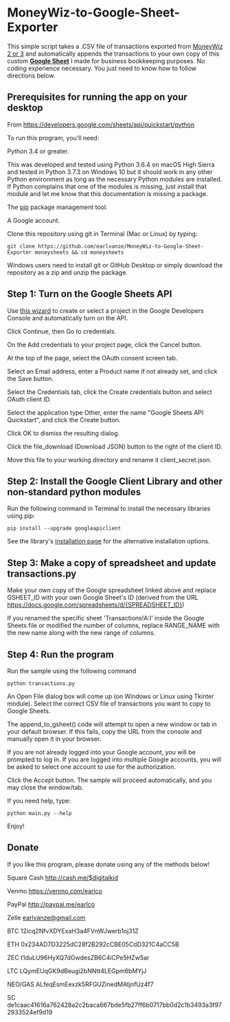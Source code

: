 # MoneyWiz-to-Google-Sheet-Exporter
This simple script takes a .CSV file of transactions exported from <a href="https://wiz.money">MoneyWiz 2 or 3</a> and automatically appends the transactions to your own copy of this custom <a href="https://docs.google.com/spreadsheets/d/10PmGsjxMXvIMDIig1QiS-YVYxqOClZEvEu8B9Z69MeA/copy"><b>Google Sheet</b></a> I made for business bookkeeping purposes. No coding experience necessary. You just need to know how to follow directions below.


## Prerequisites for running the app on your desktop
From https://developers.google.com/sheets/api/quickstart/python

To run this program, you'll need:

Python 3.4 or greater.

This was developed and tested using Python 3.6.4 on macOS High Sierra and tested in Python 3.7.3 on Windows 10 
but it should work in any other Python environment as long as the necessary Python modules are installed.
If Python complains that one of the modules is missing, just install that module and let me know that this
documentation is missing a package.

The <a href="https://pypi.python.org/pypi/pip">pip</a> package management tool.

A Google account.

Clone this repository using git in Terminal (Mac or Linux) by typing:
```
git clone https://github.com/earlvanze/MoneyWiz-to-Google-Sheet-Exporter moneysheets && cd moneysheets
```
Windows users need to install git or GitHub Desktop or simply download the repository as a zip and unzip the package.

## Step 1: Turn on the Google Sheets API
Use <a href="https://console.developers.google.com/start/api?id=sheets.googleapis.com">this wizard</a> to create or
select a project in the Google Developers Console and automatically turn on the API.

Click Continue, then Go to credentials.

On the Add credentials to your project page, click the Cancel button.

At the top of the page, select the OAuth consent screen tab.

Select an Email address, enter a Product name if not already set, and click the Save button.

Select the Credentials tab, click the Create credentials button and select OAuth client ID.

Select the application type Other, enter the name "Google Sheets API Quickstart", and click the Create button.

Click OK to dismiss the resulting dialog.

Click the file_download (Download JSON) button to the right of the client ID.

Move this file to your working directory and rename it client_secret.json.


## Step 2: Install the Google Client Library and other non-standard python modules
Run the following command in Terminal to install the necessary libraries using pip:
```
pip install --upgrade googleapiclient
```
See the library's <a href="https://developers.google.com/api-client-library/python/start/installation">installation page</a> for the alternative installation options.

## Step 3: Make a copy of spreadsheet and update transactions.py
Make your own copy of the Google spreadsheet linked above and replace GSHEET_ID
with your own Google Sheet's ID (derived from the URL https://docs.google.com/spreadsheets/d/{SPREADSHEET_ID})

If you renamed the specific sheet 'Transactions!A:I' inside the Google Sheets file or modified the number of columns,
replace RANGE_NAME with the new name along with the new range of columns.

## Step 4: Run the program
Run the sample using the following command
```
python transactions.py
```
An Open File dialog box will come up (on Windows or Linux using Tkinter module). Select the correct CSV file of transactions you want to copy to Google Sheets.

The append_to_gsheet() code will attempt to open a new window or tab in your default browser. If this fails, copy the URL from the console and manually open it in your browser.

If you are not already logged into your Google account, you will be prompted to log in.
If you are logged into multiple Google accounts, you will be asked to select one account to use for the authorization.

Click the Accept button.
The sample will proceed automatically, and you may close the window/tab.

If you need help, type:
```
python main.py --help
```

Enjoy!

## Donate

If you like this program, please donate using any of the methods below!


Square Cash	http://cash.me/$digitalkid

Venmo	https://venmo.com/earlco

PayPal	http://paypal.me/earlco

Zelle	earlvanze@gmail.com

BTC	12icq2NfvXDYExaH3a4FVnWJwerb1oj31Z

ETH	0x234AD7D3225dC28f2B292cCBE05CdD321C4aCC5B

ZEC	t1duLU96HyXQ7dGwdesZB6C4iCPe5HZw5ar

LTC	LQymEUqGK9dBeugi2bNNtt4LEGpm6bMYjJ

NEO/GAS	ALfeqEsmEexzk5RFGUZinedMAtjnfUz4f7

SC	de1caac41616a762428a2c2baca667bde5fb27ff6b0717bb0d2c1b3493a3f972933524ef9d19
